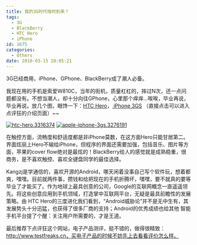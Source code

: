 ```yaml
---
title: 我的3G时代啥时到来？
tags:
  - 3G
  - BlackBerry
  - HTC Hero
  - iPhone
id: 1675
categories:
  - Others
date: 2010-03-15 20:05:21
---
```


3G已经商用，iPhone、GPhone、BlackBerry成了潮人必备。

我现在用的手机是索爱W810C，当年的街机，质量杠杠的，摔过N次，还一点问题都没有。不想当潮人，却十分向往GPhone，心里那个痒痒...唉唉，毕业再说，毕业再说。放几个图，眼馋一下：[HTC Hero](http://www.testfreaks.cn/cell-phones/htc-hero/)，[ iPhone  3GS](http://www.testfreaks.cn/cell-phones/apple-iphone-3gs/) （直接点击可以进入点评狂的介绍页面）~~

[![htc-hero.3316374](http://blog.kangzj.net/wp-content/uploads/2010/03/htchero.3316374_thumb.jpg "htc-hero.3316374")](http://blog.kangzj.net/wp-content/uploads/2010/03/htchero.3316374.jpg) [![apple-iphone-3gs.3276191](http://blog.kangzj.net/wp-content/uploads/2010/03/appleiphone3gs.3276191_thumb.jpg "apple-iphone-3gs.3276191")](http://blog.kangzj.net/wp-content/uploads/2010/03/appleiphone3gs.3276191.jpg)

在触控方面，流畅度和舒适度都是非iPhone莫数，在这方面Hero只能甘居第二。界面炫丽上Hero不输给iPhone，但程序的界面还需要加强，包括音乐、图片等方面，苹果的cover flow绝对是最炫的！BlackBerry给人的感觉就是成熟稳重，很商务，是不喜欢触控、喜欢全键盘同学的最佳选择。

Kangzj是学通信的，喜欢开源的Android，哪天闲着没事自己写个软件玩，想着都爽，嘿嘿。目前就两件事，攒钱和给把现在的手机折腾坏，嘿嘿，要不就真的要等毕业了才能买了。作为地球上最具创意的公司，Google的互联网概念一直遥遥领先。将这些创意应用到手机领域，打造掌中互联网平台，无疑是最具前瞻性的发展策略。由 HTC  Hero的三度进化我们看到，“Android威胁论”并不是无中生有，其发展势头十分迅猛，也获得了很多厂商的支持；Android的优秀成绩也给其他 智能手机平台提了个醒：关注用户所需要的，才是王道。

最后推荐下点评狂这个网站，电子产品测评，挺不错的，做得很精致：http://www.testfreaks.cn，买电子产品的时候不妨先上去看看评价怎么样。